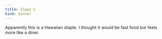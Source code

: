 ```yaml
---
title: Zippy's
kind: dinner
---
```

Apparently this is a Hawaiian staple. I thought it would be fast food but feels more like a diner.
